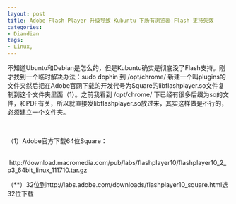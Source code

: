 ```yaml
---
layout: post
title: Adobe Flash Player 升级导致 Kubuntu 下所有浏览器 Flash 支持失效
categories:
- Diandian
tags:
- Linux, 
---
```

<p>不知道Ubuntu和Debian是怎么的，但是Kubuntu确实是彻底没了Flash支持。刚才找到一个临时解决办法：sudo dophin 到 /opt/chrome/ 新建一个叫plugins的文件夹然后把在Adobe官网下载的开发代号为Square的libflashplayer.so文件复制到这个文件夹里面（1）。之前我看到&nbsp;/opt/chrome/ 下已经有很多后缀为so的文件，和PDF有关，所以就直接发libflashplayer.so放过来，其实这样做是不行的，必须建立一个文件夹。</p>
<p>&nbsp;</p>
<p>（1）Adobe官方下载64位Square：</p>
<p>&nbsp;&nbsp; &nbsp; &nbsp; &nbsp; &nbsp;http://download.macromedia.com/pub/labs/flashplayer10/flashplayer10_2_p3_64bit_linux_111710.tar.gz</p>
<p>（**）32位到http://labs.adobe.com/downloads/flashplayer10_square.html选32位下载</p>
<p></p>